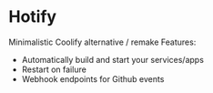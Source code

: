 # Hotify

Minimalistic Coolify alternative / remake
Features:
  - Automatically build and start your services/apps
  - Restart on failure
  - Webhook endpoints for Github events
